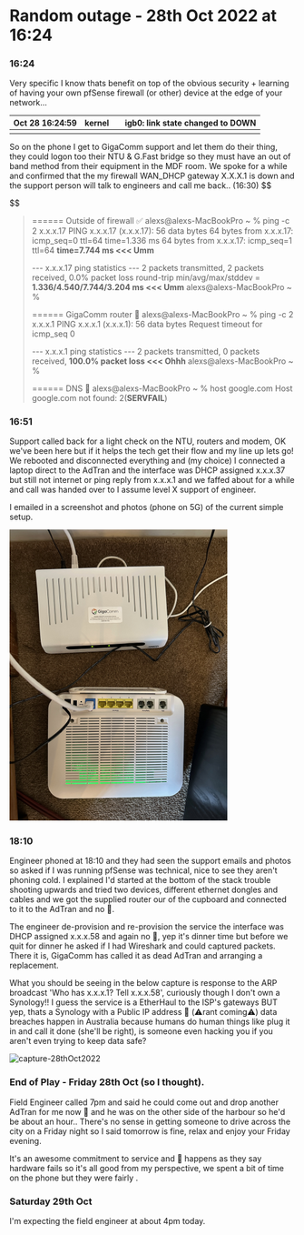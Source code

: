 # Random outage - 28th Oct 2022 at 16:24

### 16:24 

Very specific I know thats benefit on top of the obvious security + learning of having your own pfSense firewall (or other) device at the edge of your network...

| Oct 28 16:24:59 | kernel |      | igb0: link state changed to DOWN |
| :-------------: | ------ | ---- | -------------------------------- |
|                 |        |      |                                  |

So on the phone I get to GigaComm support and let them do their thing, they could logon too their NTU & G.Fast bridge  so they must have an out of band method from their equipment in the MDF room.  We spoke for a while and confirmed that the my firewall WAN_DHCP gateway X.X.X.1 is down and the support person will talk to engineers and call me back.. (16:30)
$$

$$

> ====== Outside of firewall ✅
> alexs@alexs-MacBookPro ~ % ping -c 2 x.x.x.17
> PING x.x.x.17 (x.x.x.17): 56 data bytes
> 64 bytes from x.x.x.17: icmp_seq=0 ttl=64 time=1.336 ms
> 64 bytes from x.x.x.17: icmp_seq=1 ttl=64 **time=7.744 ms <<< Umm**
>
> --- x.x.x.17 ping statistics ---
> 2 packets transmitted, 2 packets received, 0.0% packet loss
> round-trip min/avg/max/stddev = **1.336/4.540/7.744/3.204 ms <<< Umm**
> alexs@alexs-MacBookPro ~ %
>
> ====== GigaComm router 🌵
> alexs@alexs-MacBookPro ~ % ping -c 2 x.x.x.1
> PING x.x.x.1 (x.x.x.1): 56 data bytes
> Request timeout for icmp_seq 0
>
> --- x.x.x.1 ping statistics ---
> 2 packets transmitted, 0 packets received, **100.0% packet loss <<< Ohhh**
> alexs@alexs-MacBookPro ~ %
>
> ====== DNS 🌵
> alexs@alexs-MacBookPro ~ % host google.com
> Host google.com not found: 2(**SERVFAIL**)

### 16:51

Support called back for a light check on the NTU, routers and modem, OK we've been here but if it helps the tech get their flow and my line up lets go! We rebooted and disconnected everything and (my choice) I connected a laptop direct to the AdTran and the interface was DHCP assigned x.x.x.37 but still not internet or ping reply from x.x.x.1 and we faffed about for a while and call was handed over to I assume level X support of engineer. 

I emailed in a screenshot and photos (phone on 5G) of the current simple setup.

<img src="/pics/IMG_3524.jpeg" alt="IMG_3524" style="zoom:50%;" />

### 18:10

Engineer phoned at 18:10 and they had seen the support emails and photos so asked if I was running pfSense was technical, nice to see they aren't phoning cold. I explained I'd started at the bottom of the stack trouble shooting upwards and tried two devices, different ethernet dongles and cables and we got the supplied router our of the cupboard and connected to it to the AdTran and no 🌮. 

The engineer de-provision and re-provision the service the interface was DHCP assigned x.x.x.58 and again no 🌮, yep it's dinner time but before we quit for dinner he asked if I had Wireshark and could captured packets.  There it is, GigaComm has called it as dead AdTran and arranging a replacement. 

What you should be seeing in the below capture is response to the ARP broadcast 'Who has x.x.x.1? Tell x.x.x.58', curiously though I don't own a Synology!! I guess the service is a EtherHaul to the ISP's gateways BUT yep, thats a Synology with a Public IP address 🤯 (⚠️rant coming⚠️) data breaches happen in Australia because humans do human things like plug it in and call it done (she'll be right), is someone even hacking you if you aren't even trying to keep data safe?

![capture-28thOct2022](/Users/alexs/Documents/GitHub/public-gigacom/pics/capture-28thOct2022.png)

### End of Play - Friday 28th Oct (so I thought). 

Field Engineer called 7pm and said he could come out and drop another AdTran for me now 🚀 and he was on the other side of the harbour so he'd be about an hour.. There's no sense in getting someone to drive across the city on a Friday night so I said tomorrow is fine, relax and enjoy your Friday evening.

It's an awesome commitment to service and 💩 happens as they say hardware fails so it's all good from my perspective, we spent a bit of time on the phone but they were fairly . 

### Saturday 29th Oct 

I'm expecting the field engineer at about 4pm today.
